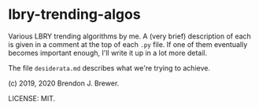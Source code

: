 lbry-trending-algos
===================

Various LBRY trending algorithms by me.
A (very brief) description of each is given in a comment at the top of each
`.py` file. If one of them eventually becomes important enough, I'll write it
up in a lot more detail.

The file `desiderata.md` describes what we're trying to achieve.

(c) 2019, 2020 Brendon J. Brewer.

LICENSE: MIT.
